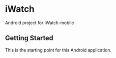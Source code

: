 # iWatch

Android project for iWatch-mobile

## Getting Started

This is the starting point for this Android application.
